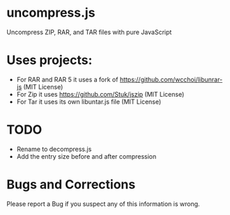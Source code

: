 # uncompress.js
Uncompress ZIP, RAR, and TAR files with pure JavaScript

# Uses projects:
* For RAR and RAR 5 it uses a fork of https://github.com/wcchoi/libunrar-js (MIT License)
* For Zip it uses https://github.com/Stuk/jszip (MIT License)
* For Tar it uses its own libuntar.js file (MIT License)

# TODO
* Rename to decompress.js
* Add the entry size before and after compression

# Bugs and Corrections
Please report a Bug if you suspect any of this information is wrong.
